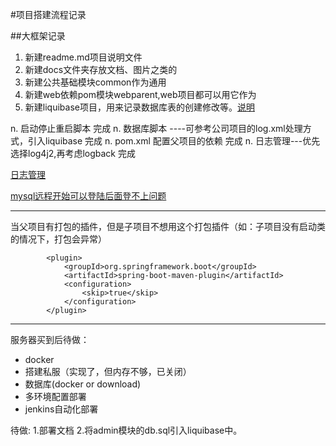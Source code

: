 #项目搭建流程记录

##大框架记录
1. 新建readme.md项目说明文件
2. 新建docs文件夹存放文档、图片之类的
3. 新建公共基础模块common作为通用
4. 新建web依赖pom模块webparent,web项目都可以用它作为<parent>
5. 新建liquibase项目，用来记录数据库表的创建修改等。[说明](../liquibase/readme.md)


n. 启动停止重启脚本   完成
n. 数据库脚本 ----可参考公司项目的log.xml处理方式，引入liquibase    完成
n. pom.xml 配置父项目的依赖    完成
n. 日志管理---优先选择log4j2,再考虑logback   完成
 
[日志管理](https://www.cnblogs.com/sanye613/p/13345483.html?utm_source=tuicool)

[mysql远程开始可以登陆后面登不上问题](https://blog.csdn.net/u012467855/article/details/81266470)



***
当父项目有打包的插件，但是子项目不想用这个打包插件（如：子项目没有启动类的情况下，打包会异常）

            <plugin>
                <groupId>org.springframework.boot</groupId>
                <artifactId>spring-boot-maven-plugin</artifactId>
                <configuration>
                    <skip>true</skip>
                </configuration>
            </plugin>
            
***





服务器买到后待做：
- docker
- 搭建私服（实现了，但内存不够，已关闭）
- 数据库(docker or download)
- 多环境配置部署
- jenkins自动化部署

待做:
1.部署文档
2.将admin模块的db.sql引入liquibase中。
